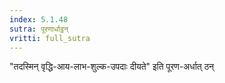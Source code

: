 ```yaml
---
index: 5.1.48
sutra: पूरणार्धाट्ठन्
vritti: full_sutra
---
```


"तदस्मिन् वृद्धि-आय-लाभ-शुल्क-उपदाः दीयते" इति पूरण-अर्धात् ठन्